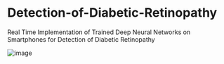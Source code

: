 # Detection-of-Diabetic-Retinopathy
Real Time Implementation of Trained Deep Neural Networks on Smartphones for Detection of Diabetic Retinopathy

![image](https://user-images.githubusercontent.com/72703014/125832583-c9bc755a-ee27-4b7f-a790-a7358607be72.png)

